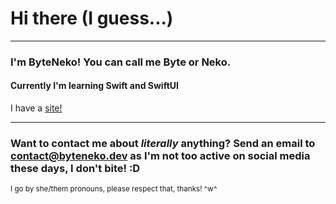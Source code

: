 # Hi there (I guess...)

---

### I'm ByteNeko! You can call me Byte or Neko.
#### Currently I'm learning Swift and SwiftUI

I have a [site!](https://byteneko.dev)

---

### Want to contact me about *literally* anything? Send an email to <a href="mailto:contact@byteneko.dev">contact@byteneko.dev</a> as I'm not too active on social media these days, I don't bite! :D

<sub> I go by she/them pronouns, please respect that, thanks! ^w^ </sub>
